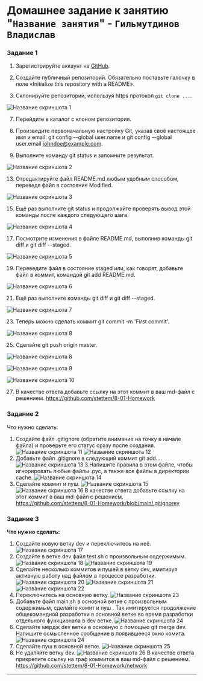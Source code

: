 # Домашнее задание к занятию "`Название занятия`" - `Гильмутдинов Владислав`

### Задание 1
1. Зарегистрируйте аккаунт на [GitHub](https://github.com/).

3. Создайте публичный репозиторий. Обязательно поставьте галочку в поле «Initialize this repository with a README».

5. Склонируйте репозиторий, используя https протокол `git clone ...`.

![Название скриншота 1](https://github.com/stettem/8-01-HW/blob/555a915c305fb8213b2bd6b7e1aafd8a5f3a214f/img/1.png)

7. Перейдите в каталог с клоном репозитория.

9. Произведите первоначальную настройку Git, указав своё настоящее имя и email: git config --global user.name и git config --global user.email johndoe@example.com.

11. Выполните команду git status и запомните результат.

![Название скриншота 2](https://github.com/stettem/8-01-HW/blob/860cc69b5d887a52b4496ef0aff293c9497b33b8/img/3.png)

13. Отредактируйте файл README.md любым удобным способом, переведя файл в состояние Modified.

![Название скриншота 3](https://github.com/stettem/8-01-HW/blob/860cc69b5d887a52b4496ef0aff293c9497b33b8/img/4.png)

15. Ещё раз выполните git status и продолжайте проверять вывод этой команды после каждого следующего шага.

![Название скриншота 4](https://github.com/stettem/8-01-HW/blob/860cc69b5d887a52b4496ef0aff293c9497b33b8/img/5.png)

17. Посмотрите изменения в файле README.md, выполнив команды git diff и git diff --staged.

![Название скриншота 5](https://github.com/stettem/8-01-HW/blob/d9b003ac5cb597b5c41f7bd20ced63bf29a1400c/img/6.png)

19. Переведите файл в состояние staged или, как говорят, добавьте файл в коммит, командой git add README.md.

![Название скриншота 6](https://github.com/stettem/8-01-HW/blob/d9b003ac5cb597b5c41f7bd20ced63bf29a1400c/img/7.png)

21. Ещё раз выполните команды git diff и git diff --staged.

![Название скриншота 7](https://github.com/stettem/8-01-HW/blob/d9b003ac5cb597b5c41f7bd20ced63bf29a1400c/img/8.png)

23. Теперь можно сделать коммит git commit -m 'First commit'.

![Название скриншота 8](https://github.com/stettem/8-01-HW/blob/d9b003ac5cb597b5c41f7bd20ced63bf29a1400c/img/9.png)

25. Сделайте git push origin master.

![Название скриншота 8](https://github.com/stettem/8-01-HW/blob/d9b003ac5cb597b5c41f7bd20ced63bf29a1400c/img/10.png)

![Название скриншота 9](https://github.com/stettem/8-01-HW/blob/d9b003ac5cb597b5c41f7bd20ced63bf29a1400c/img/11.png)

![Название скриншота 10](https://github.com/stettem/8-01-HW/blob/d9b003ac5cb597b5c41f7bd20ced63bf29a1400c/img/12.png)

27. В качестве ответа добавьте ссылку на этот коммит в ваш md-файл с решением.
https://github.com/stettem/8-01-Homework

### Задание 2
Что нужно сделать:

1. Создайте файл .gitignore (обратите внимание на точку в начале файла) и проверьте его статус сразу после создания.
![Название скриншота 11](https://github.com/stettem/8-01-HW/blob/9f85f386a5e8a24bef1f39e1eafb5be6ede216a6/img/13.png)
![Название скриншота 12](https://github.com/stettem/8-01-HW/blob/9f85f386a5e8a24bef1f39e1eafb5be6ede216a6/img/14.png) 
2. Добавьте файл .gitignore в следующий коммит git add....
![Название скриншота 13](https://github.com/stettem/8-01-HW/blob/9f85f386a5e8a24bef1f39e1eafb5be6ede216a6/img/15.png)
3.Напишите правила в этом файле, чтобы игнорировать любые файлы .pyc, а также все файлы в директории cache.
![Название скриншота 14](https://github.com/stettem/8-01-HW/blob/9f85f386a5e8a24bef1f39e1eafb5be6ede216a6/img/18.png)
4. Сделайте коммит и пуш.
![Название скриншота 15](https://github.com/stettem/8-01-HW/blob/9f85f386a5e8a24bef1f39e1eafb5be6ede216a6/img/16.png)
![Название скриншота 16](https://github.com/stettem/8-01-HW/blob/9f85f386a5e8a24bef1f39e1eafb5be6ede216a6/img/17.png)
В качестве ответа добавьте ссылку на этот коммит в ваш md-файл с решением.
https://github.com/stettem/8-01-Homework/blob/main/.gitignorey
### Задание 3
**Что нужно сделать:**

1. Создайте новую ветку dev и переключитесь на неё.
![Название скриншота 17](https://github.com/stettem/8-01-HW/blob/955ebf4a658b647878fd42fe2e1a45bc7f65c82b/img/3.1.png)
2. Создайте в ветке dev файл test.sh с произвольным содержимым.
![Название скриншота 18](https://github.com/stettem/8-01-HW/blob/955ebf4a658b647878fd42fe2e1a45bc7f65c82b/img/3.2.png)
![Название скриншота 19](https://github.com/stettem/8-01-HW/blob/955ebf4a658b647878fd42fe2e1a45bc7f65c82b/img/3.2.1.png)
4. Сделайте несколько коммитов и пушей  в ветку dev, имитируя активную работу над  файлом в процессе разработки.
![Название скриншота 20](https://github.com/stettem/8-01-HW/blob/955ebf4a658b647878fd42fe2e1a45bc7f65c82b/img/3.2.2.png)
![Название скриншота 21](https://github.com/stettem/8-01-HW/blob/955ebf4a658b647878fd42fe2e1a45bc7f65c82b/img/3.2.3.png)
![Название скриншота 22](https://github.com/stettem/8-01-HW/blob/955ebf4a658b647878fd42fe2e1a45bc7f65c82b/img/3.2.4.png)
5. Переключитесь на основную ветку.
![Название скриншота 23](https://github.com/stettem/8-01-HW/blob/955ebf4a658b647878fd42fe2e1a45bc7f65c82b/img/3.2.5.png)
7. Добавьте файл main.sh в основной ветке с произвольным содержимым, сделайте комит и пуш . Так имитируется продолжение общекомандной разработки в основной ветке во время разработки отдельного функционала в dev  ветке.
![Название скриншота 24](https://github.com/stettem/8-01-HW/blob/955ebf4a658b647878fd42fe2e1a45bc7f65c82b/img/3.5.1.png)
9. Сделайте мердж dev  ветки в основную с помощью git merge dev. Напишите осмысленное сообщение в появившееся окно комита.
![Название скриншота 24](https://github.com/stettem/8-01-HW/blob/955ebf4a658b647878fd42fe2e1a45bc7f65c82b/img/3.6.1.png)
11. Сделайте пуш в основной ветке.
![Название скриншота 25](https://github.com/stettem/8-01-HW/blob/955ebf4a658b647878fd42fe2e1a45bc7f65c82b/img/3.8.1.png)
13. Не удаляйте ветку dev.
![Название скриншота 26](https://github.com/stettem/8-01-HW/blob/955ebf4a658b647878fd42fe2e1a45bc7f65c82b/img/3.8.2.png)
В качестве ответа прикрепите ссылку на граф коммитов в ваш md-файл с решением.
https://github.com/stettem/8-01-Homework/network


---
